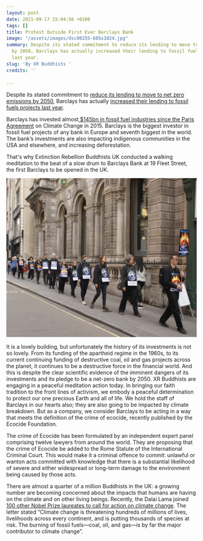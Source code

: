 ```yaml
---
layout: post
date: 2021-09-17 15:04:56 +0100
tags: []
title: Protest Outside First Ever Barclays Bank
image: "/assets/images/dsc00255-685x1024.jpg"
summary: Despite its stated commitment to reduce its lending to move to net-zero emissions
  by 2050, Barclays has actually increased their lending to fossil fuels projects
  last year.
slug: 'By XR Buddhists '
credits: ''

---
```

Despite its stated commitment to [reduce its lending to move to net zero emissions by 2050](https://home.barclays/society/our-position-on-climate-change/), Barclays has actually [increased their lending to fossil fuels projects last year](https://www.cityam.com/barclays-fossil-fuel-financing-increases-despite-net-zero-pledge/).

Barclays has invested almost[ $145bn in fossil fuel industries since the Paris Agreement](https://www.ran.org/bankingonclimatechaos2021/) on Climate Change in 2015. Barclays is the biggest investor in fossil fuel projects of any bank in Europe and seventh biggest in the world. The bank’s investments are also impacting indigenous communities in the USA and elsewhere, and increasing deforestation.

That's why Extinction Rebellion Buddhists UK conducted a walking meditation to the beat of a slow drum to Barclays Bank at 19 Fleet Street, the first Barclays to be opened in the UK.

![](/assets/images/fullsizeoutput_64de-1536x1276.jpeg)

It is a lovely building, but unfortunately the history of its investments is not so lovely. From its funding of the apartheid regime in the 1960s, to its current continuing funding of destructive coal, oil and gas projects across the planet, it continues to be a destructive force in the financial world. And this is despite the clear scientific evidence of the imminent dangers of its investments and its pledge to be a net-zero bank by 2050. XR Buddhists are engaging in a peaceful meditation action today. In bringing our faith tradition to the front lines of activism, we embody a peaceful determination to protect our one precious Earth and all of life. We hold the staff of Barclays in our hearts also; they are also going to be impacted by climate breakdown. But as a company, we consider Barclays to be acting in a way that meets the definition of the crime of ecocide, recently published by the Ecocide Foundation.

The crime of Ecocide has been formulated by an independent expert panel comprising twelve lawyers from around the world. They are proposing that the crime of  Ecocide be added to the Rome Statute of the International Criminal Court. This would make it a criminal offence to commit: unlawful or wanton acts committed with knowledge that there is a substantial likelihood of severe and either widespread or long-term damage to the environment being caused by those acts.

There are almost a quarter of a million Buddhists in the UK: a growing number are becoming concerned about the impacts that humans are having on the climate and on other living beings.  Recently, the Dalai Lama joined [100 other Nobel Prize laureates to call for action on climate change](https://www.buddhistdoor.net/news/dalai-lama-joins-nobel-laureates-in-earth-day-appeal-to-eliminate-fossil-fuels).  The letter stated “Climate change is threatening hundreds of millions of lives, livelihoods across every continent, and is putting thousands of species at risk. The burning of fossil fuels—coal, oil, and gas—is by far the major contributor to climate change”.